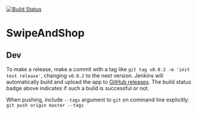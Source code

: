 [![Build Status](http://cs321jenkins.servehttp.com/buildStatus/icon?job=SwipeAndShop)](http://cs321jenkins.servehttp.com/job/SwipeAndShop/)


# SwipeAndShop

## Dev
To make a release, make a commit with a tag like `git tag v0.0.2 -m 'init test release'`, changing `v0.0.2` to the next version. 
Jenkins will automatically build and upload the app to [GitHub releases](https://github.com/CS-321/SwipeAndShop/releases). 
The build status badge above indicates if such a build is successful or not.

When pushing, include `--tags` argument to `git` on command line explicitly: `git push origin master --tags`
